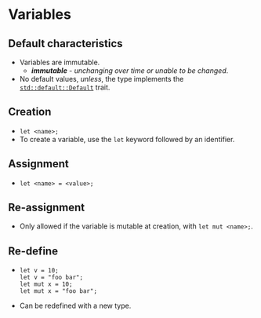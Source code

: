# Variables

## Default characteristics

- Variables are immutable.
    - **_immutable_** - _unchanging over time or unable to be changed_.
- No default values, _unless_, the type implements the [`std::default::Default`](https://doc.rust-lang.org/std/default/trait.Default.html) trait.

## Creation
- `let <name>;`
- To create a variable, use the `let` keyword followed by an identifier.

## Assignment
- `let <name> = <value>;`

## Re-assignment
- Only allowed if the variable is mutable at creation, with `let mut <name>;`.

## Re-define
- ```rustlang
  let v = 10;
  let v = "foo bar";
  let mut x = 10;
  let mut x = "foo bar";
  ```
- Can be redefined with a new type.